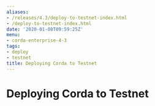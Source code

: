 ```yaml
---
aliases:
- /releases/4.3/deploy-to-testnet-index.html
- /deploy-to-testnet-index.html
date: '2020-01-08T09:59:25Z'
menu:
- corda-enterprise-4-3
tags:
- deploy
- testnet
title: Deploying Corda to Testnet
---
```



# Deploying Corda to Testnet




